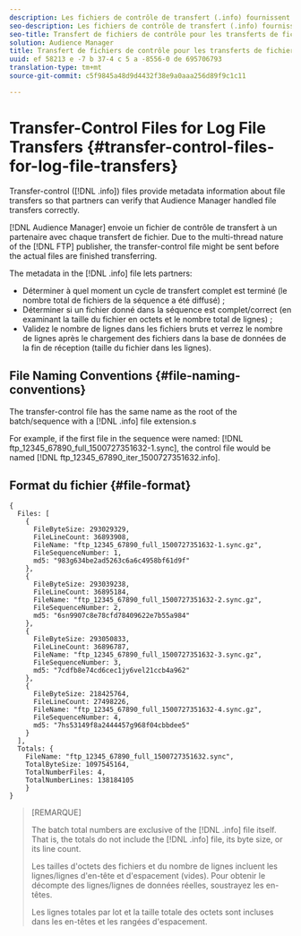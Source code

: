 ```yaml
---
description: Les fichiers de contrôle de transfert (.info) fournissent des métadonnées sur les transferts de fichiers afin que les partenaires puissent vérifier que les transferts de fichiers gérés par Audience Manager sont correctement transférés.
seo-description: Les fichiers de contrôle de transfert (.info) fournissent des métadonnées sur les transferts de fichiers afin que les partenaires puissent vérifier que les transferts de fichiers gérés par Audience Manager sont correctement transférés.
seo-title: Transfert de fichiers de contrôle pour les transferts de fichiers journaux
solution: Audience Manager
title: Transfert de fichiers de contrôle pour les transferts de fichiers journaux
uuid: ef 58213 e -7 b 37-4 c 5 a -8556-0 de 695706793
translation-type: tm+mt
source-git-commit: c5f9845a48d9d4432f38e9a0aaa256d89f9c1c11

---
```



# Transfer-Control Files for Log File Transfers {#transfer-control-files-for-log-file-transfers}

Transfer-control ([!DNL .info]) files provide metadata information about file transfers so that partners can verify that Audience Manager handled file transfers correctly.

[!DNL Audience Manager] envoie un fichier de contrôle de transfert à un partenaire avec chaque transfert de fichier. Due to the multi-thread nature of the [!DNL FTP] publisher, the transfer-control file might be sent before the actual files are finished transferring.

The metadata in the [!DNL .info] file lets partners:

* Déterminer à quel moment un cycle de transfert complet est terminé (le nombre total de fichiers de la séquence a été diffusé) ;
* Déterminer si un fichier donné dans la séquence est complet/correct (en examinant la taille du fichier en octets et le nombre total de lignes) ;
* Validez le nombre de lignes dans les fichiers bruts et verrez le nombre de lignes après le chargement des fichiers dans la base de données de la fin de réception (taille du fichier dans les lignes).

## File Naming Conventions {#file-naming-conventions}

The transfer-control file has the same name as the root of the batch/sequence with a [!DNL .info] file extension.s

For example, if the first file in the sequence were named: [!DNL ftp_12345_67890_full_1500727351632-1.sync], the control file would be named [!DNL ftp_12345_67890_iter_1500727351632.info].

## Format du fichier {#file-format}

```
{
  Files: [
    {
      FileByteSize: 293029329,
      FileLineCount: 36893908,
      FileName: "ftp_12345_67890_full_1500727351632-1.sync.gz",
      FileSequenceNumber: 1,
      md5: "983g634be2ad5263c6a6c4958bf61d9f"
    },
    {
      FileByteSize: 293039238,
      FileLineCount: 36895184,
      FileName: "ftp_12345_67890_full_1500727351632-2.sync.gz",
      FileSequenceNumber: 2,
      md5: "6sn9907c8e78cfd78409622e7b55a984"
    },
    {
      FileByteSize: 293050833,
      FileLineCount: 36896787,
      FileName: "ftp_12345_67890_full_1500727351632-3.sync.gz",
      FileSequenceNumber: 3,
      md5: "7cdfb8e74cd6cec1jy6vel21ccb4a962"
    },
    {
      FileByteSize: 218425764,
      FileLineCount: 27498226,
      FileName: "ftp_12345_67890_full_1500727351632-4.sync.gz",
      FileSequenceNumber: 4,
      md5: "7hs53149f8a2444457g968f04cbbdee5"
    }
  ],
  Totals: {
    FileName: "ftp_12345_67890_full_1500727351632.sync",
    TotalByteSize: 1097545164,
    TotalNumberFiles: 4,
    TotalNumberLines: 138184105
    }
}
```

>[REMARQUE]
>
> The batch total numbers are exclusive of the [!DNL .info] file itself. That is, the totals do not include the [!DNL .info] file, its byte size, or its line count.
>
> Les tailles d&#39;octets des fichiers et du nombre de lignes incluent les lignes/lignes d&#39;en-tête et d&#39;espacement (vides). Pour obtenir le décompte des lignes/lignes de données réelles, soustrayez les en-têtes.
>
> Les lignes totales par lot et la taille totale des octets sont incluses dans les en-têtes et les rangées d&#39;espacement.